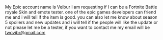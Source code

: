 My Epic account name is Veibur
I am requesting if I can be a Fortnite Battle royale Skin and emote tester. one of the epic games developers can friend me and i will tell if the item is good.
you can also let me know about season 5 spoilers and new updates and i will tell if the people will like the update or not
please let me be a tester, if you want to contact me my email will be twovibr@gmail.com
